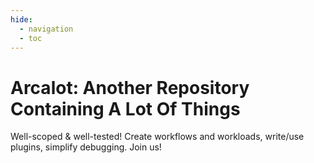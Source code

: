 ```yaml
---
hide:
  - navigation
  - toc
---
```


# Arcalot: Another Repository Containing A Lot Of Things

Well-scoped & well-tested! Create workflows and workloads, write/use plugins, simplify debugging. Join us!


